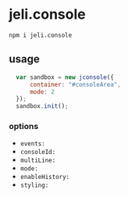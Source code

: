 # jeli.console
```
npm i jeli.console
```
## usage
```javascript
  var sandbox = new jconsole({
      container: "#consoleArea",
      mode: 2
  });
  sandbox.init();
 ```
 
 ### options
 - `events:`
 - `consoleId:`
 - ``multiLine:``
 - ``mode:``
 - ``enableHistory:``
 - ``styling:``
